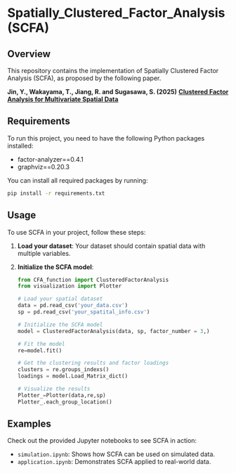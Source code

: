 # Spatially_Clustered_Factor_Analysis (SCFA)

## Overview
This repository contains the implementation of Spatially Clustered Factor Analysis (SCFA), as proposed by the following paper.

**Jin, Y., Wakayama, T., Jiang, R. and Sugasawa, S. (2025)** [**Clustered Factor Analysis for Multivariate Spatial Data**](https://doi.org/10.1016/j.spasta.2025.100889)

## Requirements
To run this project, you need to have the following Python packages installed:
- factor-analyzer==0.4.1
- graphviz==0.20.3

You can install all required packages by running:

```bash
pip install -r requirements.txt
```


## Usage

To use SCFA in your project, follow these steps:

1. **Load your dataset**: Your dataset should contain spatial data with multiple variables.
   
2. **Initialize the SCFA model**:

   ```python
   from CFA_function import ClusteredFactorAnalysis
   from visualization import Plotter

   # Load your spatial dataset
   data = pd.read_csv('your_data.csv')
   sp = pd.read_csv('your_spatital_info.csv')

   # Initialize the SCFA model
   model = ClusteredFactorAnalysis(data, sp, factor_number = 3,)

   # Fit the model
   re=model.fit()  

   # Get the clustering results and factor loadings
   clusters = re.groups_indexs()
   loadings = model.Load_Matrix_dict()

   # Visualize the results
   Plotter_=Plotter(data,re,sp)
   Plotter_.each_group_location()

## Examples

Check out the provided Jupyter notebooks to see SCFA in action:

- `simulation.ipynb`: Shows how SCFA can be used on simulated data.
- `application.ipynb`: Demonstrates SCFA applied to real-world data.

